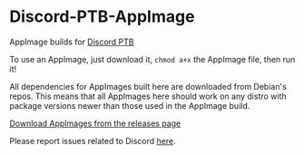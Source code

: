 # Discord-PTB-AppImage
AppImage builds for [Discord PTB](https://discordapp.com)

To use an AppImage, just download it, `chmod a+x` the AppImage file, then run it!

All dependencies for AppImages built here are downloaded from Debian's repos.  This means that all AppImages here should work on any distro with package versions newer than those used in the AppImage build.

[Download AppImages from the releases page](https://github.com/simoniz0r/Discord-PTB-AppImage/releases)

Please report issues related to Discord [here](https://github.com/crmarsh/discord-linux-bugs/issues).
